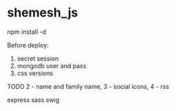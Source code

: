 shemesh_js
=======
npm install -d


Before deploy:
1. secret session
2. mongodb user and pass
3. css versions


TODO  2 - name and family name, 3 - social icons, 4 - rss

express
sass
swig



